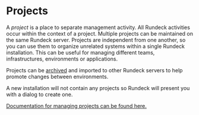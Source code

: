 # Projects

A _project_ is a place to separate management activity.
All Rundeck activities occur within the context of a project.
Multiple projects can be maintained on the same Rundeck server.
Projects are independent from one another, so you can use them to
organize unrelated systems within a single Rundeck
installation. This can be useful for managing different teams, infrastructures,
environments or applications.

Projects can be [archived](/administration/projects/project-archive.md) and imported to other Rundeck servers to help
promote changes between environments.

A new installation will not contain any projects so Rundeck will present
you with a dialog to create one.

[Documentation for managing projects can be found here.](/administration/projects/)
